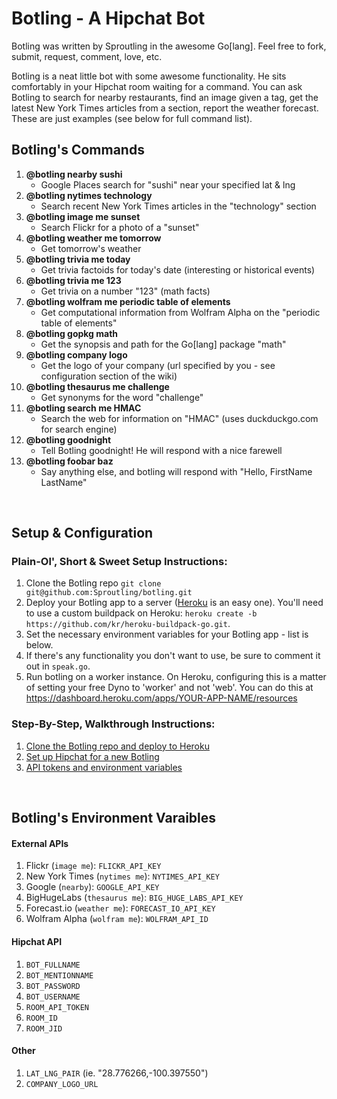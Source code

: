 Botling - A Hipchat Bot
=====

Botling was written by Sproutling in the awesome Go[lang]. Feel free to fork, submit, request, comment, love, etc.

Botling is a neat little bot with some awesome functionality. He sits comfortably in your Hipchat room waiting for a command. You can ask Botling to search for nearby restaurants, find an image given a tag, get the latest New York Times articles from a section, report the weather forecast. These are just examples (see below for full command list).

## Botling's Commands 
1. **@botling nearby sushi**
    * Google Places search for "sushi" near your specified lat & lng
2. **@botling nytimes technology**
    * Search recent New York Times articles in the "technology" section
3. **@botling image me sunset**
    * Search Flickr for a photo of a "sunset"
4. **@botling weather me tomorrow**
    * Get tomorrow's weather
5. **@botling trivia me today**
    * Get trivia factoids for today's date (interesting or historical events)
6. **@botling trivia me 123**
    * Get trivia on a number "123" (math facts)
7. **@botling wolfram me periodic table of elements**
    * Get computational information from Wolfram Alpha on the "periodic table of elements"
8. **@botling gopkg math**
    * Get the synopsis and path for the Go[lang] package "math"
9. **@botling company logo**
    * Get the logo of your company (url specified by you - see configuration section of the wiki)
10. **@botling thesaurus me challenge**
    * Get synonyms for the word "challenge"
11. **@botling search me HMAC**
    * Search the web for information on "HMAC" (uses duckduckgo.com for search engine)
12. **@botling goodnight**
    * Tell Botling goodnight! He will respond with a nice farewell
13. **@botling foobar baz**
    * Say anything else, and botling will respond with "Hello, FirstName LastName"


<br>
	
## Setup & Configuration
### Plain-Ol', Short & Sweet Setup Instructions:
1. Clone the Botling repo `git clone git@github.com:Sproutling/botling.git`
2. Deploy your Botling app to a server (<a href='http://heroku.com'>Heroku</a> is an easy one). You'll need to use a custom buildpack on Heroku: `heroku create -b https://github.com/kr/heroku-buildpack-go.git`.
3. Set the necessary environment variables for your Botling app - list is below.
4. If there's any functionality you don't want to use, be sure to comment it out in `speak.go`.
5. Run botling on a worker instance. On Heroku, configuring this is a matter of setting your free Dyno to 'worker' and not 'web'. You can do this at https://dashboard.heroku.com/apps/YOUR-APP-NAME/resources

### Step-By-Step, Walkthrough Instructions:
1. <a href='https://github.com/Sproutling/botling/wiki/Botling-Setup-on-Heroku'>Clone the Botling repo and deploy to Heroku</a>
2. <a href='https://github.com/Sproutling/botling/wiki/Hipchat-Keys-and-Setup'>Set up Hipchat for a new Botling</a>
3. <a href='https://github.com/Sproutling/botling/wiki/API-Keys-and-Configuration'>API tokens and environment variables</a>


<br>
	
## Botling's Environment Varaibles 	
#### External APIs
1. Flickr (`image me`): `FLICKR_API_KEY`
2. New York Times (`nytimes me`): `NYTIMES_API_KEY`
3. Google (`nearby`): `GOOGLE_API_KEY`
4. BigHugeLabs (`thesaurus me`): `BIG_HUGE_LABS_API_KEY`
5. Forecast.io (`weather me`): `FORECAST_IO_API_KEY`
6. Wolfram Alpha (`wolfram me`): `WOLFRAM_API_ID`

#### Hipchat API
1. `BOT_FULLNAME`
2. `BOT_MENTIONNAME`
3. `BOT_PASSWORD`
4. `BOT_USERNAME`
5. `ROOM_API_TOKEN`
6. `ROOM_ID`
7. `ROOM_JID`

#### Other
1. `LAT_LNG_PAIR` (ie. "28.776266,-100.397550")
2. `COMPANY_LOGO_URL`

